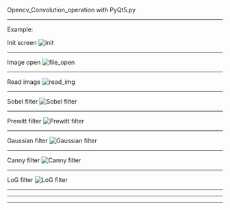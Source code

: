 Opencv_Convolution_operation with PyQt5.py
***

Example:

Init screen
![init](https://user-images.githubusercontent.com/41464934/54432944-f17cb500-476d-11e9-873b-ab718bf78206.JPG)
***
Image open
![file_open](https://user-images.githubusercontent.com/41464934/54432945-f17cb500-476d-11e9-8621-cc43c8bb6cce.JPG)
***
Read image
![read_img](https://user-images.githubusercontent.com/41464934/54432946-f17cb500-476d-11e9-9acc-56e4ffbd725e.JPG)
***
Sobel filter
![Sobel filter](https://user-images.githubusercontent.com/41464934/54432948-f17cb500-476d-11e9-9b24-b0737bc70439.JPG)
***
Prewitt filter
![Prewitt filter](https://user-images.githubusercontent.com/41464934/54432950-f2154b80-476d-11e9-8dbe-61acd960e863.JPG)
***
Gaussian filter
![Gaussian filter](https://user-images.githubusercontent.com/41464934/54432951-f2154b80-476d-11e9-9967-bee98ee4659d.JPG)
***
Canny filter
![Canny filter](https://user-images.githubusercontent.com/41464934/54432953-f2154b80-476d-11e9-85c4-80adba3d1ae5.JPG)
***
LoG filter
![LoG filter](https://user-images.githubusercontent.com/41464934/54432954-f2154b80-476d-11e9-86ed-a57b4739252e.JPG)

***
***
***